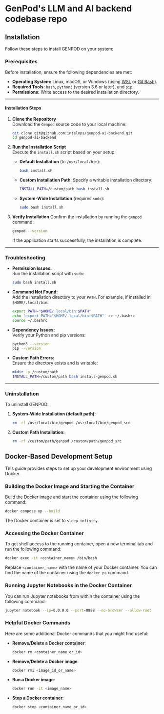 # GenPod's LLM and AI backend codebase repo

## **Installation**

Follow these steps to install GENPOD on your system:

### **Prerequisites**

Before installation, ensure the following dependencies are met:

- **Operating System:** Linux, macOS, or Windows (using [WSL](https://learn.microsoft.com/en-us/windows/wsl/) or [Git Bash](https://gitforwindows.org/)).
- **Required Tools:** `bash`, `python3` (version 3.6 or later), and `pip`.
- **Permissions:** Write access to the desired installation directory.

---

#### **Installation Steps**

1. **Clone the Repository**  
   Download the `Genpod` source code to your local machine:

   ```bash
   git clone git@github.com:intelops/genpod-ai-backend.git
   cd genpod-ai-backend
   ```

2. **Run the Installation Script**  
   Execute the `install.sh` script based on your setup:

   - **Default Installation** (to `/usr/local/bin`):

     ```bash
     bash install.sh
     ```

   - **Custom Installation Path**:
     Specify a writable installation directory:

     ```bash
     INSTALL_PATH=/custom/path bash install.sh
     ```

   - **System-Wide Installation** (requires `sudo`):

     ```bash
     sudo bash install.sh
     ```

3. **Verify Installation**
   Confirm the installation by running the `genpod` command:

   ```bash
   genpod --version
   ```

   If the application starts successfully, the installation is complete.

---

### **Troubleshooting**

- **Permission Issues:**  
  Run the installation script with `sudo`:

  ```bash
  sudo bash install.sh
  ```

- **Command Not Found:**  
  Add the installation directory to your `PATH`. For example, if installed in `$HOME/.local/bin`:

  ```bash
  export PATH="$HOME/.local/bin:$PATH"
  echo 'export PATH="$HOME/.local/bin:$PATH"' >> ~/.bashrc
  source ~/.bashrc
  ```

- **Dependency Issues:**  
  Verify your Python and pip versions:

  ```bash
  python3 --version
  pip --version
  ```

- **Custom Path Errors:**  
  Ensure the directory exists and is writable:

  ```bash
  mkdir -p /custom/path
  INSTALL_PATH=/custom/path bash install-genpod.sh
  ```

---

### **Uninstallation**

To uninstall GENPOD:

1. **System-Wide Installation (default path):**

   ```bash
   rm -rf /usr/local/bin/genpod /usr/local/bin/genpod_src
   ```

2. **Custom Path Installation:**

   ```bash
   rm -rf /custom/path/genpod /custom/path/genpod_src
   ```

## Docker-Based Development Setup

This guide provides steps to set up your development environment using Docker.

### Building the Docker Image and Starting the Container

Build the Docker image and start the container using the following command:

```bash
docker compose up --build
```

The Docker container is set to `sleep infinity`.

### Accessing the Docker Container

To get shell access to the running container, open a new terminal tab and run the following command:

```bash
docker exec -it <container_name> /bin/bash
```

Replace `<container_name>` with the name of your Docker container. You can find the name of the container using the `docker ps` command.

### Running Jupyter Notebooks in the Docker Container

You can run Jupyter notebooks from within the container using the following command:

```bash
jupyter notebook --ip=0.0.0.0 --port=8888 --no-browser --allow-root
```

### Helpful Docker Commands

Here are some additional Docker commands that you might find useful:

- **Remove/Delete a Docker container**:

    ```bash
    docker rm <container_name_or_id>
    ```

- **Remove/Delete a Docker image**:

    ```bash
    docker rmi <image_id_or_name>
    ```

- **Run a Docker image**:

    ```bash
    docker run -it <image_name>
    ```

- **Stop a Docker container**:

    ```bash
    docker stop <container_name_or_id>
    ```
